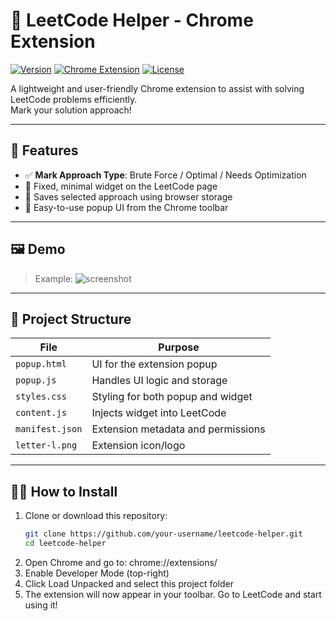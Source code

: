# 🧠 LeetCode Helper - Chrome Extension

[![Version](https://img.shields.io/badge/version-1.1-blue)](https://github.com/your-username/leetcode-helper)
[![Chrome Extension](https://img.shields.io/badge/chrome-extension-green)](https://chrome.google.com/webstore)
[![License](https://img.shields.io/badge/license-MIT-lightgrey)](LICENSE)

A lightweight and user-friendly Chrome extension to assist with solving LeetCode problems efficiently.  
Mark your solution approach!

---

## 🚀 Features

- ✅ **Mark Approach Type**: Brute Force / Optimal / Needs Optimization
- 📌 Fixed, minimal widget on the LeetCode page
- 💾 Saves selected approach using browser storage
- 🧩 Easy-to-use popup UI from the Chrome toolbar

---

## 🖼️ Demo
  
> Example:
> ![screenshot](<img width="878" alt="Screenshot 2025-06-27 at 2 06 15 PM" src="https://github.com/user-attachments/assets/17819e5e-9630-4ade-98d0-8327e82eec09" />
)


---

## 📂 Project Structure

| File | Purpose |
|------|---------|
| `popup.html` | UI for the extension popup |
| `popup.js` | Handles UI logic and storage |
| `styles.css` | Styling for both popup and widget |
| `content.js` | Injects widget into LeetCode |
| `manifest.json` | Extension metadata and permissions |
| `letter-l.png` | Extension icon/logo |

---

## 🧑‍💻 How to Install

1. Clone or download this repository:
   ```bash
   git clone https://github.com/your-username/leetcode-helper.git
   cd leetcode-helper
2. Open Chrome and go to:
   chrome://extensions/
3. Enable Developer Mode (top-right)
4. Click Load Unpacked and select this project folder
5. The extension will now appear in your toolbar. Go to LeetCode and start using it!

